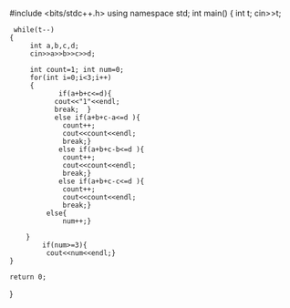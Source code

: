 #include <bits/stdc++.h>
using namespace std;
int main()
{
         int t;
         cin>>t;

     while(t--)
    {
         int a,b,c,d;
         cin>>a>>b>>c>>d;
        
         int count=1; int num=0;
         for(int i=0;i<3;i++)
         {
                if(a+b+c<=d){
               cout<<"1"<<endl;
               break;  }
               else if(a+b+c-a<=d ){
                 count++;
                 cout<<count<<endl;
                 break;} 
                else if(a+b+c-b<=d ){
                 count++;
                 cout<<count<<endl;
                 break;} 
                else if(a+b+c-c<=d ){
                 count++;
                 cout<<count<<endl;
                 break;} 
             else{
                 num++;}
                 
        }
            if(num>=3){
             cout<<num<<endl;}
    }
 
    return 0;
}
